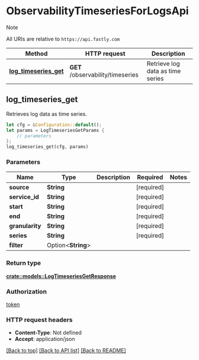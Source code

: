 # ObservabilityTimeseriesForLogsApi

> [!NOTE]
> All URIs are relative to `https://api.fastly.com`

Method | HTTP request | Description
------ | ------------ | -----------
[**log_timeseries_get**](ObservabilityTimeseriesForLogsApi.md#log_timeseries_get) | **GET** /observability/timeseries | Retrieve log data as time series



## log_timeseries_get

Retrieves log data as time series.

```rust
let cfg = &Configuration::default();
let params = LogTimeseriesGetParams {
    // parameters
};
log_timeseries_get(cfg, params)
```

### Parameters


Name | Type | Description  | Required | Notes
------------- | ------------- | ------------- | ------------- | -------------
**source** | **String** |  | [required] |
**service_id** | **String** |  | [required] |
**start** | **String** |  | [required] |
**end** | **String** |  | [required] |
**granularity** | **String** |  | [required] |
**series** | **String** |  | [required] |
**filter** | Option\<**String**> |  |  |

### Return type

[**crate::models::LogTimeseriesGetResponse**](LogTimeseriesGetResponse.md)

### Authorization

[token](../README.md#token)

### HTTP request headers

- **Content-Type**: Not defined
- **Accept**: application/json

[[Back to top]](#) [[Back to API list]](../README.md#documentation-for-api-endpoints) [[Back to README]](../README.md)

